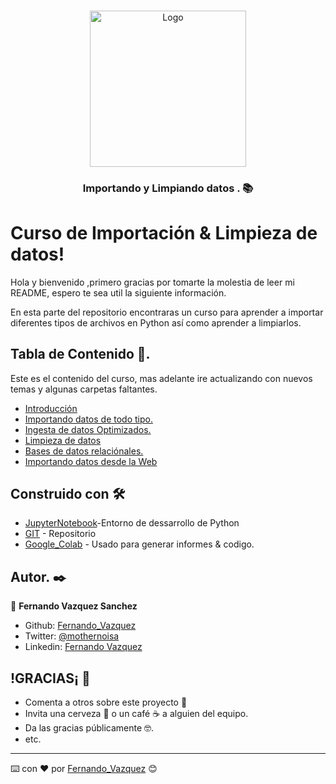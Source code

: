 

<!-- PORTADA Y ENCABEZADO -->



<br />
<p align="center">
  <a href="https://github.com/Chilangdon20/Codigo-Eficiente-Python">
    <img src="https://raw.githubusercontent.com/Chilangdon20/IMAGENES/master/ImagenesPython/Simple.%20Powerful..gif?token=AOSXAEFTZXZ7GEZF7ULTJH27JRIB2" alt="Logo" width="250" height="250">
  </a>

  <h3 align="center">Importando y Limpiando datos . 📚</h3>


# Curso de Importación & Limpieza de datos!

Hola y bienvenido ,primero gracias por tomarte la molestia de leer mi README, espero te sea util la siguiente información.

En esta parte del repositorio encontraras un curso para aprender a importar diferentes tipos de archivos en Python así como aprender a limpiarlos.

<!-- TABLA DE CONTENDIO -->

## Tabla de Contenido 🔮.

Este es el contenido del curso, mas adelante ire actualizando con nuevos temas y algunas carpetas faltantes.


* [Introducción](https://github.com/Chilangdon20/PYTHON/tree/master/Importando_Datos/Introdución%20Importar%20Datos%20Python)
* [Importando datos de todo tipo.](https://github.com/Chilangdon20/PYTHON/tree/master/Importando_Datos/Importando%20Datos%20Archivos%20Diferentes)
* [Ingesta de datos Optimizados.](https://github.com/Chilangdon20/PYTHON/tree/master/Importando_Datos/Ingesta%20de%20datos%20Optimizados/Parte1)
* [Limpieza de datos](https://github.com/Chilangdon20/PYTHON/tree/master/Importando_Datos/Limpieza%20de%20Datos)
* [Bases de datos relaciónales.](https://github.com/Chilangdon20/PYTHON/tree/master/Importando_Datos/Bases%20de%20Datos%20Relacionales%20con%20Python)
* [Importando datos desde la Web](https://github.com/Chilangdon20/PYTHON/tree/master/Importando_Datos/Importando%20datos%20desde%20la%20web)


## Construido con 🛠️


* [JupyterNotebook](https://jupyter.org/try)-Entorno de dessarrollo de Python
* [GIT](https://github.com) - Repositorio
* [Google_Colab](https://colab.research.google.com) - Usado para generar informes & codigo.



## Autor. ✒️

👤 **Fernando Vazquez Sanchez**

- Github: [Fernando_Vazquez](https://github.com/Chilangdon20)
- Twitter: [@mothernoisa](https://twitter.com/mothernoisa?s=09&fbclid=IwAR0q1edvYvE9f1GtXzo5sK8WTBFZqpd6g1yGIVGtF4CLUYwSBOaUKziNEKg)
- Linkedin: [Fernando Vazquez](https://www.linkedin.com/in/fernando-vázquez-058189177/)
 

## !GRACIAS¡ 🎁

* Comenta a otros sobre este proyecto 📢
* Invita una cerveza 🍺 o un café ☕ a alguien del equipo. 
* Da las gracias públicamente 🤓.
* etc.


---
⌨️ con ❤️ por [Fernando_Vazquez](https://github.com/Chilangdon20) 😊
